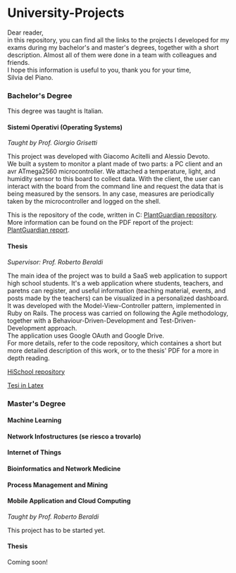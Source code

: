 # University-Projects

Dear reader,  
in this repository, you can find all the links to the projects I developed for my exams during my bachelor's and master's degrees, together with a short description. Almost all of them were done in a team with colleagues and friends.  
I hope this information is useful to you, thank you for your time,  
Silvia del Piano.


### Bachelor's Degree 

This degree was taught is Italian.   

#### **Sistemi Operativi** (Operating Systems)

*Taught by Prof. Giorgio Grisetti*    
 
This project was developed with Giacomo Acitelli and Alessio Devoto.   
We built a system to monitor a plant made of two parts: a PC client and an avr ATmega2560 microcontroller. We attached a temperature, light, and humidity sensor to this board to collect data. With the client, the user can interact with the board from the command line and request the data that is being measured by the sensors. In any case, measures are periodically taken by the microcontroller and logged on the shell.

This is the repository of the code, written in C: [PlantGuardian repository](https://github.com/giacomo1096/ProgettoOS.git).   
More information can be found on the PDF report of the project: [PlantGuardian report](https://github.com/giacomo1096/ProgettoOS/blob/master/so_report.pdf).



#### **Thesis**

*Supervisor: Prof. Roberto Beraldi*    

The main idea of the project was to build a SaaS web application to support high school students. It's a web application where students, teachers, and paretns can register, and useful information (teaching material, events, and posts made by the teachers) can be visualized in a personalized dashboard.   
It was developed with the Model-View-Controller pattern, implemented in Ruby on Rails. The process was carried on following the Agile methodology, together with a Behaviour-Driven-Development and Test-Driven-Development approach.   
The application uses Google OAuth and Google Drive.   
For more details, refer to the code repository, which containes a short but more detailed description of this work, or to the thesis' PDF for a more in depth reading.   

[HiSchool repository](https://github.com/SilviadelPiano/HiSchool.git)  

[Tesi in Latex](https://github.com/SilviadelPiano/Tesi_Triennale.git)

### Master's Degree

#### **Machine Learning**


#### **Network Infostructures** (se riesco a trovarlo)


#### **Internet of Things** 


#### **Bioinformatics and Network Medicine**



#### **Process Management and Mining**


#### **Mobile Application and Cloud Computing**   

*Taught by Prof. Roberto Beraldi*   

This project has to be started yet.   


#### **Thesis**  

Coming soon!
